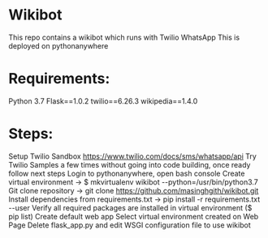 # Wikibot
  This repo contains a wikibot which runs with Twilio WhatsApp
  This is deployed on pythonanywhere

# Requirements:
  Python 3.7
  Flask==1.0.2
  twilio==6.26.3
  wikipedia==1.4.0

# Steps:
  Setup Twilio Sandbox https://www.twilio.com/docs/sms/whatsapp/api
  Try Twilio Samples a few times without going into code building, once ready follow next steps
  Login to pythonanywhere, open bash console 
  Create virtual environment -> $ mkvirtualenv wikibot --python=/usr/bin/python3.7
  Git clone repository -> git clone https://github.com/masinghgith/wikibot.git
  Install dependencies from requirements.txt -> pip install -r requirements.txt --user
  Verify all required packages are installed in virtual environment ($ pip list)
  Create default web app
  Select virtual environment created on Web Page
  Delete flask_app.py and edit WSGI configuration file to use wikibot
 